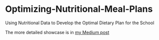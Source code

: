 # Optimizing-Nutritional-Meal-Plans
Using Nutritional Data to Develop the Optimal Dietary Plan for the School

The more detailed showcase is in [my Medium post ]([URL](https://medium.com/@yangjyyhs/feeding-hope-what-the-great-depression-teaches-us-about-kids-nutrition-on-a-budget-and-how-af0a1f66372c))
